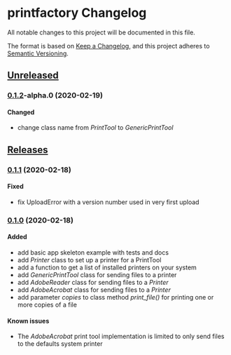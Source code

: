 # printfactory Changelog

All notable changes to this project will be documented in this file.

The format is based on [Keep a Changelog],
and this project adheres to [Semantic Versioning].

## [Unreleased]

### [0.1.2]-alpha.0 (2020-02-19)

#### Changed

- change class name from _PrintTool_ to _GenericPrintTool_

## [Releases]

### [0.1.1] (2020-02-18)

#### Fixed

- fix UploadError with a version number used in very first upload

### [0.1.0] (2020-02-18)

#### Added

- add basic app skeleton example with tests and docs
- add _Printer_ class to set up a printer for a PrintTool
- add a function to get a list of installed printers on your system
- add _GenericPrintTool_ class for sending files to a printer
- add _AdobeReader_ class for sending files to a _Printer_
- add _AdobeAcrobat_ class for sending files to a _Printer_
- add parameter _copies_ to class method _print_file()_ for printing one or more copies of a file

#### Known issues

- The _AdobeAcrobat_ print tool implementation is limited to only send files to the defaults system printer



[unreleased]: https://github.com/dl6nm/printfactory/compare/main...develop

[0.1.2]: https://github.com/dl6nm/printfactory/compare/0.1.1...develop
[0.1.1]: https://github.com/dl6nm/printfactory/compare/0.1.0...0.1.1
[0.1.0]: https://github.com/dl6nm/printfactory/releases/tag/0.1.0

[releases]: https://github.com/dl6nm/printfactory/releases

[Keep a Changelog]: https://keepachangelog.com/en/1.0.0/
[Semantic Versioning]: https://semver.org/spec/v2.0.0.html

